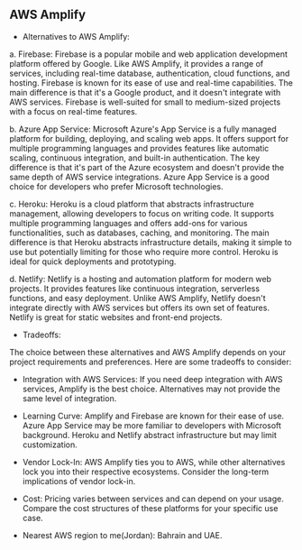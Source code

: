 ## AWS Amplify

- Alternatives to AWS Amplify:

a. Firebase: Firebase is a popular mobile and web application development platform offered by Google. Like AWS Amplify, it provides a range of services, including real-time database, authentication, cloud functions, and hosting. Firebase is known for its ease of use and real-time capabilities. The main difference is that it's a Google product, and it doesn't integrate with AWS services. Firebase is well-suited for small to medium-sized projects with a focus on real-time features.

b. Azure App Service: Microsoft Azure's App Service is a fully managed platform for building, deploying, and scaling web apps. It offers support for multiple programming languages and provides features like automatic scaling, continuous integration, and built-in authentication. The key difference is that it's part of the Azure ecosystem and doesn't provide the same depth of AWS service integrations. Azure App Service is a good choice for developers who prefer Microsoft technologies.

c. Heroku: Heroku is a cloud platform that abstracts infrastructure management, allowing developers to focus on writing code. It supports multiple programming languages and offers add-ons for various functionalities, such as databases, caching, and monitoring. The main difference is that Heroku abstracts infrastructure details, making it simple to use but potentially limiting for those who require more control. Heroku is ideal for quick deployments and prototyping.

d. Netlify: Netlify is a hosting and automation platform for modern web projects. It provides features like continuous integration, serverless functions, and easy deployment. Unlike AWS Amplify, Netlify doesn't integrate directly with AWS services but offers its own set of features. Netlify is great for static websites and front-end projects.

- Tradeoffs:

The choice between these alternatives and AWS Amplify depends on your project requirements and preferences. Here are some tradeoffs to consider:

- Integration with AWS Services: If you need deep integration with AWS services, Amplify is the best choice. Alternatives may not provide the same level of integration.

- Learning Curve: Amplify and Firebase are known for their ease of use. Azure App Service may be more familiar to developers with Microsoft background. Heroku and Netlify abstract infrastructure but may limit customization.

- Vendor Lock-In: AWS Amplify ties you to AWS, while other alternatives lock you into their respective ecosystems. Consider the long-term implications of vendor lock-in.

- Cost: Pricing varies between services and can depend on your usage. Compare the cost structures of these platforms for your specific use case.

- Nearest AWS region to me(Jordan):
Bahrain and UAE.